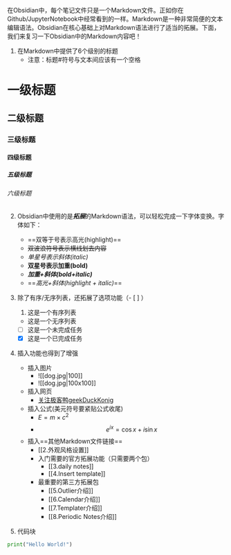 在Obsidian中，每个笔记文件只是一个Markdown文件。正如你在Github/JupyterNotebook中经常看到的一样。Markdown是一种非常简便的文本编辑语法。Obsidian在核心基础上对Markdown语法进行了适当的拓展。下面，我们来复习一下Obsidian中的Markdown内容吧！

1. 在Markdown中提供了6个级别的标题
	- 注意：标题#符号与文本间应该有一个空格
# 一级标题
## 二级标题
### 三级标题
#### 四级标题
##### 五级标题
###### 六级标题

2. Obsidian中使用的是***拓展***的Markdown语法，可以轻松完成一下字体变换。字体如下：
	- ==双等于号表示高光(highlight)==
	- ~~双波浪符号表示横线划去内容~~
	- *单星号表示斜体(italic)*
	- **双星号表示加重(bold)**
	- ***加重+斜体(bold+italic)***
	- ==*高光+斜体(highlight + italic)*==

3. 除了有序/无序列表，还拓展了选项功能（- [ ] ）
	1. 这是一个有序列表
	- 这是一个无序列表
	- [ ] 这是一个未完成任务
	- [x] 这是一个已完成任务

4. 插入功能也得到了增强
	- 插入图片
		- ![[dog.jpg|100]]
		- ![[dog.jpg|100x100]]
	- 插入网页
		- [关注极客鸭geekDuckKonig](https://github.com/thefriedbee/video-source-code)
	- 插入公式(美元符号要紧贴公式收尾)
		- $E = m \times c^2$
		- $$e^{ix} = \cos x + i \sin x$$
	- 插入==其他Markdown文件链接==
		- [[2.外观风格设置]]
		- 入门需要的官方拓展功能（只需要两个包）
			- [[3.daily notes]]
			- [[4.Insert template]]
		- 最重要的第三方拓展包
			- [[5.Outlier介绍]]
			- [[6.Calendar介绍]]
			- [[7.Templater介绍]]
			- [[8.Periodic Notes介绍]]

5. 代码块
```python
print("Hello World!")
```



